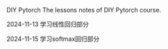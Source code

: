 
DIY Pytorch
The lessons notes of DIY Pytorch course.

2024-11-13
学习线性回归部分

2024-11-15
学习softmax回归部分
